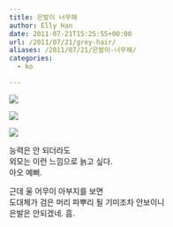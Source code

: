 ```yaml
---
title: 은발이 너무해
author: Elly Han
date: 2011-07-21T15:25:55+00:00
url: /2011/07/21/grey-hair/
aliases: /2011/07/21/은발이-너무해/
categories:
  - ko

---
```

<p class='bloggerplus_image_section'>
  <div class='bloggerplus_image_section' align='left'>
    <img src='https://i0.wp.com/ellyhan.cafe24.com/wp-content/uploads/2011/07/1298646380.jpg?w=739' data-recalc-dims="1" /></img>
  </div>
</p>

<p class='bloggerplus_image_section'>
  <div class='bloggerplus_image_section' align='left'>
    <img src='https://i1.wp.com/ellyhan.cafe24.com/wp-content/uploads/2011/07/1201853851.jpg?w=739' data-recalc-dims="1" /></img>
  </div>
</p>

<p class='bloggerplus_image_section'>
  <div class='bloggerplus_image_section' align='left'>
    <img src='https://i0.wp.com/mel.pe.kr/wp-content/uploads/1/1352758898.jpg?w=739' data-recalc-dims="1" /></img>
  </div>
</p>

<p class='bloggerplus_text_section' align='left'>
  능력은 안 되더라도<br />외모는 이런 느낌으로 늙고 싶다. <br />아오 예뻐.
</p>

근데 울 어무이 아부지를 보면  
도대체가 검은 머리 파뿌리 될 기미조차 안보이니  
은발은 안되겠네. 흠.